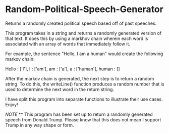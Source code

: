 # Random-Political-Speech-Generator
Returns a randomly created political speech based off of past speeches.

This program takes in a string and returns a randomly generated version of that text. It does this by using a markhov chain wherein each word is associated with an array of words that immediately follow it.

For example, the sentence "Hello, I am a human" would create the following markov chain:

Hello : ['I'],
I : ['am'],
am : ['a'],
a : ['human'],
human : []

After the markov chain is generated, the next step is to return a random string. To do this, the writeLine() function 
produces a random number that is used to determine the next word in the return string.

I have split this program into separate functions to illustrate their use cases. Enjoy!

*NOTE*
**
  This program has been set up to return a randomly generated speech from Donald Trump. Please know that this does not mean I support Trump in any way shape or form.


